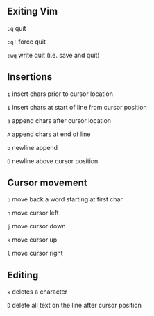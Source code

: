 ## Exiting Vim

`:q` quit

`:q!` force quit

`:wq` write quit (i.e. save and quit)

## Insertions

`i` insert chars prior to cursor location

`I` insert chars at start of line from cursor position

`a` append chars after cursor location

`A` append chars at end of line

`o` newline append

`O` newline above cursor position

## Cursor movement

`b` move back a word starting at first char

`h` move cursor left

`j` move cursor down

`k` move cursor up

`l` move cursor right

## Editing

`x` deletes a character

`D` delete all text on the line after cursor position
